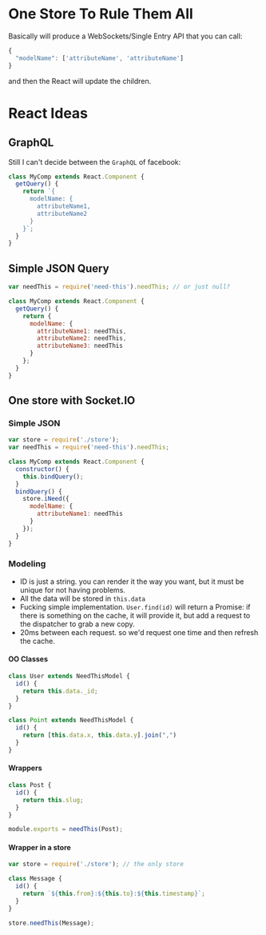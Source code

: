One Store To Rule Them All
==========================

Basically will produce a WebSockets/Single Entry API that you can call:

```javascript
{
  "modelName": ['attributeName', 'attributeName']
}
```

and then the React will update the children.

React Ideas
===========

GraphQL
-------
Still I can't decide between the `GraphQL` of facebook:

```javascript
class MyComp extends React.Component {
  getQuery() {
    return `{
      modelName: {
        attributeName1,
        attributeName2
      }
    }`;
  }
}
```

Simple JSON Query
-----------------

```javascript
var needThis = require('need-this').needThis; // or just null?

class MyComp extends React.Component {
  getQuery() {
    return {
      modelName: {
        attributeName1: needThis,
        attributeName2: needThis,
        attributeName3: needThis
      }
    };
  }
}
```

One store with Socket.IO
------------------------
### Simple JSON
```javascript
var store = require('./store');
var needThis = require('need-this').needThis;

class MyComp extends React.Component {
  constructor() {
    this.bindQuery();
  }
  bindQuery() {
    store.iNeed({
      modelName: {
        attributeName1: needThis
      }
    });
  }
}
```

### Modeling
- ID is just a string. you can render it the way you want, but it must be unique for not having problems.
- All the data will be stored in `this.data`
- Fucking simple implementation. `User.find(id)` will return a Promise: if there is something on the cache, it will provide it, but add a request to the dispatcher to grab a new copy.
- 20ms between each request. so we'd request one time and then refresh the cache.

#### OO Classes

```javascript
class User extends NeedThisModel {
  id() {
    return this.data._id;
  }
}

class Point extends NeedThisModel {
  id() {
    return [this.data.x, this.data.y].join(",")
  }
}
```

#### Wrappers

```javascript
class Post {
  id() {
    return this.slug;
  }
}

module.exports = needThis(Post);
```

#### Wrapper in a store

```javascript
var store = require('./store'); // the only store

class Message {
  id() {
    return `${this.from}:${this.to}:${this.timestamp}`;
  }
}

store.needThis(Message);
```
